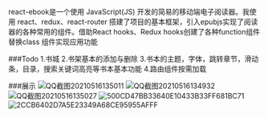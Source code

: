 react-ebook是一个使用 JavaScript(JS) 开发的简易的移动端电子阅读器。我使用 react、redux、react-router 搭建了项目的基本框架，引入epubjs实现了阅读器的各种常用的组件。借助React hooks、Redux hooks创建了各种function组件替换class 组件实现应用功能

###Todo
1.书城
2.书架基本的添加与删除
3.书本的主题，字体，跳转章节，滑动条，目录，搜索关键词高亮等书本基本功能
4.路由组件按需加载


###展示
![QQ截图20210516135011](https://user-images.githubusercontent.com/45807229/118387017-45d19700-b64e-11eb-9965-110385962843.png)
![QQ截图20210516134932](https://user-images.githubusercontent.com/45807229/118387019-45d19700-b64e-11eb-8528-3e420342e9f5.png)
![QQ截图20210516135027](https://user-images.githubusercontent.com/45807229/118387016-45d19700-b64e-11eb-9029-c3f943c73bd9.png)
![500CD47BB33640E10433B33FF681BC71](https://user-images.githubusercontent.com/45807229/118387121-f17ae700-b64e-11eb-9182-bd92eec88b44.jpg)
![2CCB6402D7A5E23349A68CE95955AFFF](https://user-images.githubusercontent.com/45807229/118387122-f475d780-b64e-11eb-89d2-33d7a96da950.jpg)



